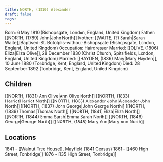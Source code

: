 ```yaml
---
title: NORTH, (1810) Alexander
draft: false
tags:
---
```

Born: 6 May 1810 (Bishopsgate, London, England, United Kingdom)
Father: [[NORTH, (1789) John|John North]]
Mother: [[WAITE, (?) Sarah|Sarah Waite]]
Baptised: St. Botolphs-without-Bishopsgate (Bishopsgate, London, England, United Kingdom)
Occupation: Hairdresser
Married: [[OLIVE, (1806) Eliza|Eliza Olive]], 28 December 1830 (Christ Church, Spitalfields, London, England, United Kingdom)
Married: [[HAYDEN, (1836) Mary|Mary Hayden]], 10 June 1880 (Tonbridge, Kent, England, United Kingdom)
Died: 28 September 1892 (Tonbridge, Kent, England, United Kingdom)
## Children
[[NORTH, (1831) Ann Olive|Ann Olive North]]
[[NORTH, (1833) Harriet|Harriet North]]
[[NORTH, (1835) Alexander John|Alexander John North]]
[[NORTH, (1837) John George|John George North]]
[[NORTH, (1839) Thomas|Thomas North]]
[[NORTH, (1841) Eliza|Eliza North]]
[[NORTH, (1844) Emma Sarah|Emma Sarah North]]
[[NORTH, (1846) George|George North]]
[[NORTH, (1848) Mary Ann|Mary Ann North]]

## Locations
1841 - [[Walnut Tree House]], Mayfield (1841 Census)
1861 - [[460 High Street, Tonbridge]]
1876 - [[35 High Street, Tonbridge]]